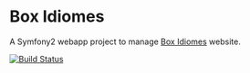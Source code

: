 Box Idiomes
===========

A Symfony2 webapp project to manage [Box Idiomes](http://www.boxidiomes.cat) website.

[![Build Status](https://travis-ci.org/Flexible-User-Experience/box-idiomes.svg?branch=master)](https://travis-ci.org/Flexible-User-Experience/box-idiomes)